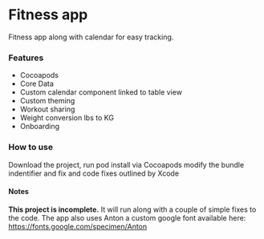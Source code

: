 # Fitness app
Fitness app along with calendar for easy tracking.

### Features
* Cocoapods
* Core Data
* Custom calendar component linked to table view
* Custom theming
* Workout sharing
* Weight conversion lbs to KG 
* Onboarding


### How to use
Download the project, run pod install via Cocoapods modify the bundle indentifier and fix and code fixes outlined by Xcode


#### Notes
**This project is incomplete.** It will run along with a couple of simple fixes to the code. The app also uses Anton a custom google font available here: https://fonts.google.com/specimen/Anton
